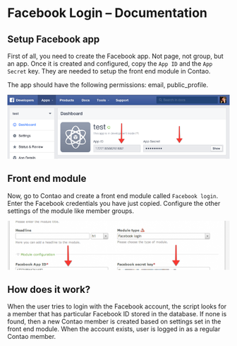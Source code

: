 # Facebook Login – Documentation

## Setup Facebook app

First of all, you need to create the Facebook app. Not page, not group, but an app. Once it is created and configured, 
copy the `App ID` and the `App Secret` key. They are needed to setup the front end module in Contao.

The app should have the following permissions: email, public_profile.

![](images/facebook.png)

## Front end module

Now, go to Contao and create a front end module called `Facebook login`. Enter the Facebook credentials you have just copied. 
Configure the other settings of the module like member groups.

![](images/facebook2.png)

## How does it work?

When the user tries to login with the Facebook account, the script looks for a member that has particular Facebook ID 
stored in the database. If none is found, then a new Contao member is created based on settings set in the front end module. 
When the account exists, user is logged in as a regular Contao member.
